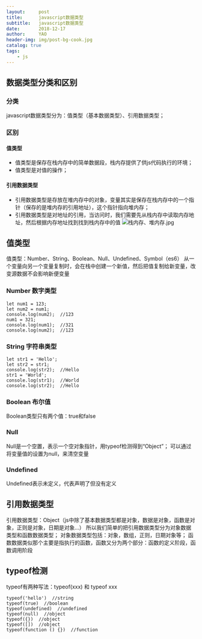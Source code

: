 ```yaml
---
layout:     post
title:      javascript数据类型
subtitle:   javascript数据类型
date:       2018-12-17
author:     YAO
header-img: img/post-bg-cook.jpg
catalog: true
tags:
    - js
---
```


## 数据类型分类和区别
### 分类
javascript数据类型分为：值类型（基本数据类型）、引用数据类型；
### 区别
#### 值类型
-  值类型是保存在栈内存中的简单数据段，栈内存提供了供js代码执行的环境；
- 值类型是对值的操作；
#### 引用数据类型
 - 引用数据类型是存放在堆内存中的对象，变量其实是保存在栈内存中的一个指针（保存的是堆内存的引用地址），这个指针指向堆内存；
- 引用数据类型是对地址的引用，当访问时，我们需要先从栈内存中读取内存地址，然后根据内存地址找到找到栈内存中的值
![栈内存、堆内存.jpg](https://upload-images.jianshu.io/upload_images/4804750-69d9d3904f9b2eed.jpg?imageMogr2/auto-orient/strip%7CimageView2/2/w/1240)
## 值类型
值类型：Number、String、Boolean、Null、Undefined、Symbol（es6）
从一个变量向另一个变量复制时，会在栈中创建一个新值，然后把值复制给新变量，改变源数据不会影响新便变量
### Number 数字类型
```
let num1 = 123;
let num2 = num1;
console.log(num2);  //123
num1 = 321;
console.log(num1);  //321
console.log(num2);  //123
```
### String 字符串类型
```
let str1 = 'Hello';
let str2 = str1;
console.log(str2);  //Hello
str1 = 'World';
console.log(str1);  //World
console.log(str2);  //Hello
```
### Boolean 布尔值
Boolean类型只有两个值：true和false
### Null
Null是一个空置，表示一个空对象指针，用typeof检测得到“Object”；
可以通过将变量值的设置为null，来清空变量
### Undefined
Undefined表示未定义，代表声明了但没有定义
## 引用数据类型
引用数据类型：Object（js中除了基本数据类型都是对象，数据是对象，函数是对象，正则是对象，日期是对象...）
所以我们简单的把引用数据类型分为对象数据类型和函数数据类型；
对象数据类型包括：对象，数组，正则，日期对象等；
函数数据类似那个主要是指执行的函数，函数又分为两个部分：函数的定义阶段，函数调用阶段
## typeof检测
typeof有两种写法：typeof(xxx) 和 typeof xxx
```typeof(123)  //number
typeof('hello')  //string
typeof(true)  //boolean
typeof(undefined)  //undefined
typeof(null)  //object
typeof({})  //object
typeof([])  //object
typeof(function () {})  //function
```
 

